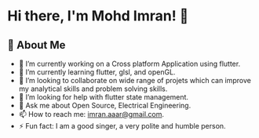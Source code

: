 # Hi there, I'm Mohd Imran! 👋

## 🚀 About Me

- 🔭 I’m currently working on a Cross platform Application using flutter.
- 🌱 I’m currently learning flutter, glsl, and openGL.
- 👯 I’m looking to collaborate on wide range of projets which can improve my analytical skills and problem solving skills.
- 🤔 I’m looking for help with flutter state management.
- 💬 Ask me about Open Source, Electrical Engineering.
- 📫 How to reach me: imran.aaar@gmail.com.
- ⚡ Fun fact: I am a good singer, a very polite and humble person.




<!--
## 🔧 Technologies & Tools

[Optional: List the programming languages, frameworks, tools, and software you are proficient in.]

## 📈 GitHub Stats

[Optional: You can add GitHub stats like your contribution graph and most used languages.]

## 📝 Latest Blog Posts

[Optional: If you maintain a technical blog, you can list some of your recent blog posts.]

## 🌐 Connect with Me

[Optional: Add your social media profiles and other relevant links where people can connect with you.]

- [GitHub](https://github.com/yourusername)
- [LinkedIn](https://www.linkedin.com/in/yourprofile)
- [Twitter](https://twitter.com/yourhandle)
- [Personal Website/Blog](https://www.yourwebsite.com)

## ❤️ Support Me

[Optional: If you have a Patreon, Buy Me a Coffee, or any other platform where people can support you, you can mention it here.]

## 📊 GitHub Stats

[Optional: You can include a GitHub stats card here.]

<p align="center">
  <img src="https://github-readme-stats.vercel.app/api?username=yourusername&show_icons=true&theme=radical" alt="GitHub Stats" />
</p>

## 🏆 GitHub Trophies

[Optional: You can include GitHub Trophies here.]

<p align="center">
  <img src="https://github-profile-trophy.vercel.app/?username=yourusername&theme=onedark" alt="GitHub Trophies" />
</p>

## 📕 Latest Blog Posts

[Optional: If you write technical blog posts, you can display your latest blog posts here.]

<!-- BLOG-POST-LIST:START -->
<!-- - [How to do XYZ with ABC](https://www.yourwebsite.com/how-to-do-xyz-with-abc)
- [The Art of Programming](https://www.yourwebsite.com/the-art-of-programming)
<!-- BLOG-POST-LIST:END -->

<!--## 🗒️ Recent Projects

[Optional: You can list some of your recent projects.]

<!-- PROJECTS-LIST:START -->
<!-- - [Project 1](https://github.com/yourusername/project1)
- [Project 2](https://github.com/yourusername/project2)
<!-- PROJECTS-LIST:END -->

<!--Feel free to modify this template to suit your preferences and update the sections as needed. Good luck with improving your GitHub profile! 🎉
**imranaai/imranaai** is a ✨ _special_ ✨ repository because its `README.md` (this file) appears on your GitHub profile.

Here are some ideas to get you started:

- 🔭 I’m currently working on ...
- 🌱 I’m currently learning ...
- 👯 I’m looking to collaborate on ...
- 🤔 I’m looking for help with ...
- 💬 Ask me about ...
- 📫 How to reach me: ...
- 😄 Pronouns: ...
- ⚡ Fun fact: ...
-->
